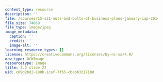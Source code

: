 ```yaml
---
content_type: resource
description: ''
file: /courses/15-s21-nuts-and-bolts-of-business-plans-january-iap-2014/c69d2bd2888b1caf7f55cbabb321718d_Slide27.JPG
file_size: 74868
file_type: image/jpeg
image_metadata:
  caption: ''
  credit: ''
  image-alt: ''
learning_resource_types: []
license: https://creativecommons.org/licenses/by-nc-sa/4.0/
ocw_type: OCWImage
resourcetype: Image
title: 3.2 slide 27
uid: c69d2bd2-888b-1caf-7f55-cbabb321718d
---
```

